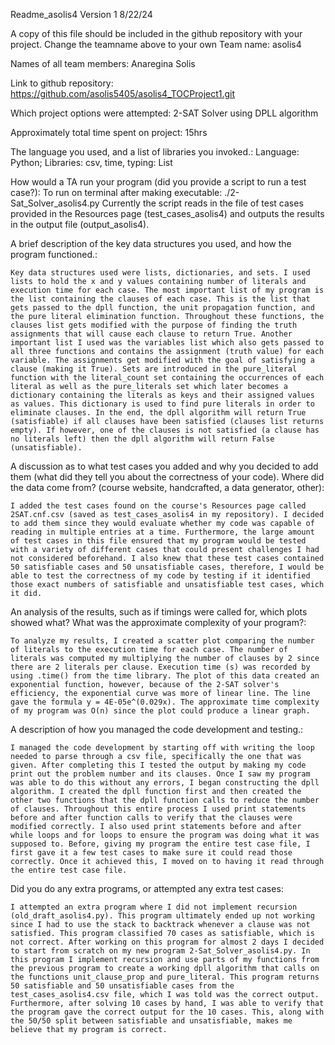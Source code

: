Readme_asolis4
Version 1 8/22/24

A copy of this file should be included in the github repository with your project. Change the teamname above to your own
Team name: 
    asolis4

Names of all team members: 
    Anaregina Solis

Link to github repository: 
    https://github.com/asolis5405/asolis4_TOCProject1.git

Which project options were attempted: 
    2-SAT Solver using DPLL algorithm

Approximately total time spent on project: 
    15hrs

The language you used, and a list of libraries you invoked.: 
    Language: Python;
    Libraries: csv, time, typing: List

How would a TA run your program (did you provide a script to run a test case?):
    To run on terminal after making executable: ./2-Sat_Solver_asolis4.py 
    Currently the script reads in the file of test cases provided in the Resources page (test_cases_asolis4) and outputs the results in the output file (output_asolis4). 

A brief description of the key data structures you used, and how the program functioned.: 

    Key data structures used were lists, dictionaries, and sets. I used lists to hold the x and y values containing number of literals and execution time for each case. The most important list of my program is the list containing the clauses of each case. This is the list that gets passed to the dpll function, the unit propagation function, and the pure literal elimination function. Throughout these functions, the  clauses list gets modified with the purpose of finding the truth assignments that will cause each clause to return True. Another important list I used was the variables list which also gets passed to all three functions and contains the assignment (truth value) for each variable. The assignments get modified with the goal of satisfying a clause (making it True). Sets are introduced in the pure_literal function with the literal_count set containing the occurrences of each literal as well as the pure_literals set which later becomes a dictionary containing the literals as keys and their assigned values as values. This dictionary is used to find pure literals in order to eliminate clauses. In the end, the dpll algorithm will return True (satisfiable) if all clauses have been satisfied (clauses list returns empty). If however, one of the clauses is not satisfied (a clause has no literals left) then the dpll algorithm will return False (unsatisfiable).

A discussion as to what test cases you added and why you decided to add them (what did they tell you about the correctness of your code). Where did the data come from? (course website, handcrafted, a data generator, other): 

    I added the test cases found on the course's Resources page called 
    2SAT.cnf.csv (saved as test_cases_asolis4 in my repository). I decided to add them since they would evaluate whether my code was capable of reading in multiple entries at a time. Furthermore, the large amount of test cases in this file ensured that my program would be tested with a variety of different cases that could present challenges I had not considered beforehand. I also knew that these test cases contained 50 satisfiable cases and 50 unsatisfiable cases, therefore, I would be able to test the correctness of my code by testing if it identified those exact numbers of satisfiable and unsatisfiable test cases, which it did. 

An analysis of the results, such as if timings were called for, which plots showed what? What was the approximate complexity of your program?:

    To analyze my results, I created a scatter plot comparing the number of literals to the execution time for each case. The number of literals was computed my multiplying the number of clauses by 2 since there are 2 literals per clause. Execution time (s) was recorded by using .time() from the time library. The plot of this data created an exponential function, however, because of the 2-SAT solver's efficiency, the exponential curve was more of linear line. The line gave the formula y = 4E-05e^(0.029x). The approximate time complexity of my program was O(n) since the plot could produce a linear graph.
    
A description of how you managed the code development and testing.:

    I managed the code development by starting off with writing the loop needed to parse through a csv file, specifically the one that was given. After completing this I tested the output by making my code print out the problem number and its clauses. Once I saw my program was able to do this without any errors, I began constructing the dpll algorithm. I created the dpll function first and then created the other two functions that the dpll function calls to reduce the number of clauses. Throughout this entire process I used print statements before and after function calls to verify that the clauses were modified correctly. I also used print statements before and after while loops and for loops to ensure the program was doing what it was supposed to. Before, giving my program the entire test case file, I first gave it a few test cases to make sure it could read those correctly. Once it achieved this, I moved on to having it read through the entire test case file. 
    
Did you do any extra programs, or attempted any extra test cases:

    I attempted an extra program where I did not implement recursion (old_draft_asolis4.py). This program ultimately ended up not working since I had to use the stack to backtrack whenever a clause was not satisfied. This program classified 70 cases as satisfiable, which is not correct. After working on this program for almost 2 days I decided to start from scratch on my new program 2-Sat_Solver_asolis4.py. In this program I implement recursion and use parts of my functions from the previous program to create a working dpll algorithm that calls on the functions unit_clause_prop and pure_literal. This program returns 50 satisfiable and 50 unsatisfiable cases from the test_cases_asolis4.csv file, which I was told was the correct output. Furthermore, after solving 10 cases by hand, I was able to verify that the program gave the correct output for the 10 cases. This, along with the 50/50 split between satisfiable and unsatisfiable, makes me believe that my program is correct.

